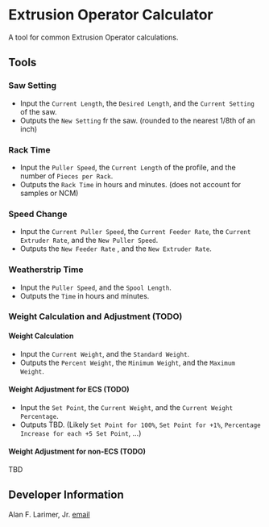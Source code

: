 # Extrusion Operator Calculator
A tool for common Extrusion Operator calculations.


## Tools
### Saw Setting
- Input the `Current Length`, the `Desired Length`, and the `Current Setting` of the saw.
- Outputs the `New Setting` fr the saw. (rounded to the nearest 1/8th of an inch)

### Rack Time
- Input the `Puller Speed`, the `Current Length` of the profile, and the number of  `Pieces per Rack`.
- Outputs the `Rack Time` in hours and minutes. (does not account for samples or NCM)

### Speed Change
- Input the `Current Puller Speed`, the `Current Feeder Rate`, the `Current Extruder Rate`, and the `New Puller Speed`.
- Outputs the `New Feeder Rate` , and the `New Extruder Rate`.

### Weatherstrip Time
- Input the `Puller Speed`, and the `Spool Length`.
- Outputs the `Time` in hours and minutes.

### Weight Calculation and Adjustment (TODO)
#### Weight Calculation
- Input the `Current Weight`, and the `Standard Weight`.
- Outputs the `Percent Weight`, the `Minimum Weight`, and the `Maximum Weight`.

#### Weight Adjustment for ECS (TODO)
- Input the `Set Point`, the `Current Weight`, and the `Current Weight Percentage`.
- Outputs TBD. (Likely `Set Point for 100%`, `Set Point for +1%`, `Percentage Increase for each +5 Set Point`, ...)

#### Weight Adjustment for non-ECS (TODO)
TBD


## Developer Information
Alan F. Larimer, Jr. [email](mailto:alarimer@gmail.com)
